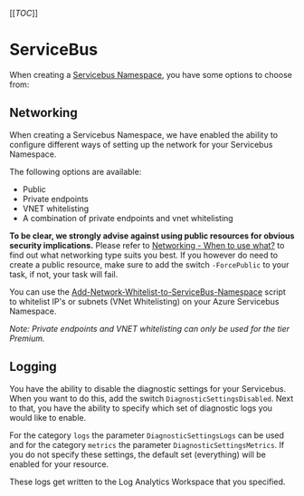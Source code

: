 [[_TOC_]]

# ServiceBus

When creating a [Servicebus Namespace](/Azure/AzDocs-v1/Scripts/ServiceBus/Create-ServiceBus-Namespace), you have some options to choose from:

## Networking

When creating a Servicebus Namespace, we have enabled the ability to configure different ways of setting up the network for your Servicebus Namespace.

The following options are available:

- Public
- Private endpoints
- VNET whitelisting
- A combination of private endpoints and vnet whitelisting

**To be clear, we strongly advise against using public resources for obvious security implications.** Please refer to [Networking - When to use what?](/Azure/General-Documentation/Networking#when-to-use-what?) to find out what networking type suits you best. If you however do need to create a public resource, make sure to add the switch `-ForcePublic` to your task, if not, your task will fail.

You can use the [Add-Network-Whitelist-to-ServiceBus-Namespace](/Azure/AzDocs-v1/Scripts/ServiceBus/Add-Network-Whitelist-to-ServiceBus-Namespace) script to whitelist IP's or subnets (VNet Whitelisting) on your Azure Servicebus Namespace.

_Note: Private endpoints and VNET whitelisting can only be used for the tier Premium._

## Logging

You have the ability to disable the diagnostic settings for your Servicebus. When you want to do this, add the switch `DiagnosticSettingsDisabled`. Next to that, you have the ability to specify which set of diagnostic logs you would like to enable.

For the category `logs` the parameter `DiagnosticSettingsLogs` can be used and for the category `metrics` the parameter `DiagnosticSettingsMetrics`. If you do not specify these settings, the default set (everything) will be enabled for your resource.

These logs get written to the Log Analytics Workspace that you specified.
